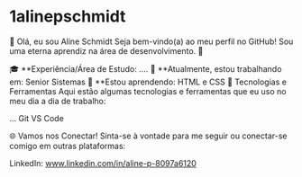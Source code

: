 # 1alinepschmidt
👋 Olá, eu sou Aline Schmidt
Seja bem-vindo(a) ao meu perfil no GitHub! Sou uma eterna aprendiz na área de desenvolvimento. 🌟

🎓 **Experiência/Área de Estudo: ....
🔭 **Atualmente, estou trabalhando em: Senior Sistemas
🌱 **Estou aprendendo: HTML e CSS
🚀 Tecnologias e Ferramentas
Aqui estão algumas tecnologias e ferramentas que eu uso no meu dia a dia de trabalho:

... Git VS Code

🌐 Vamos nos Conectar!
Sinta-se à vontade para me seguir ou conectar-se comigo em outras plataformas:

LinkedIn: www.linkedin.com/in/aline-p-8097a6120
